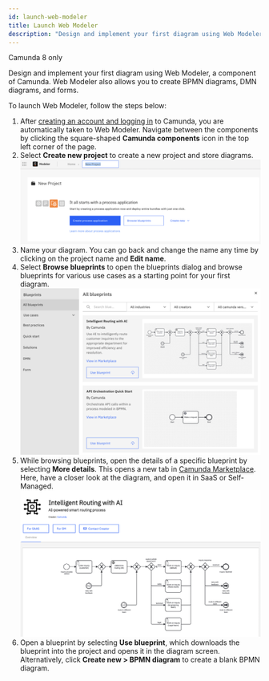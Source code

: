 ```yaml
---
id: launch-web-modeler
title: Launch Web Modeler
description: "Design and implement your first diagram using Web Modeler, a component of Camunda. Web Modeler also allows you to create BPMN diagrams, DMN diagrams, and forms."
---
```


<span class="badge badge--cloud">Camunda 8 only</span>

Design and implement your first diagram using Web Modeler, a component of Camunda. Web Modeler also allows you to create BPMN diagrams, DMN diagrams, and forms.

To launch Web Modeler, follow the steps below:

1. After [creating an account and logging in](/guides/create-account.md) to Camunda, you are automatically taken to Web Modeler. Navigate between the components by clicking the square-shaped **Camunda components** icon in the top left corner of the page.
2. Select **Create new project** to create a new project and store diagrams.
   ![web modeler empty home](img/web-modeler-new-user-home.png)
3. Name your diagram. You can go back and change the name any time by clicking on the project name and **Edit name**.
4. Select **Browse blueprints** to open the blueprints dialog and browse blueprints for various use cases as a starting point for your first diagram.
   ![web modeler blueprint browsing](img/web-modeler-blueprint.png)
5. While browsing blueprints, open the details of a specific blueprint by selecting **More details**. This opens a new tab in [Camunda Marketplace](/components/modeler/web-modeler/camunda-marketplace.md). Here, have a closer look at the diagram, and open it in SaaS or Self-Managed.
   ![Camunda marketplace example](img/camunda-marketplace-example.png)
6. Open a blueprint by selecting **Use blueprint**, which downloads the blueprint into the project and opens it in the diagram screen. Alternatively, click **Create new > BPMN diagram** to create a blank BPMN diagram.
